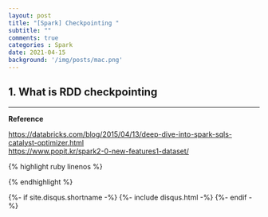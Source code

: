 ```yaml
---
layout: post
title: "[Spark] Checkpointing "
subtitle: ""    
comments: true
categories : Spark
date: 2021-04-15
background: '/img/posts/mac.png'
---
```


## 1. What is RDD checkpointing        





- - - 

**Reference**    

<https://databricks.com/blog/2015/04/13/deep-dive-into-spark-sqls-catalyst-optimizer.html>   
<https://www.popit.kr/spark2-0-new-features1-dataset/>    

{% highlight ruby linenos %}

{% endhighlight %}


{%- if site.disqus.shortname -%}
    {%- include disqus.html -%}
{%- endif -%}

